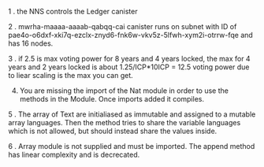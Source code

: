 1 . the NNS controls the Ledger canister

2 . mwrha-maaaa-aaaab-qabqq-cai canister runs on subnet with ID of pae4o-o6dxf-xki7q-ezclx-znyd6-fnk6w-vkv5z-5lfwh-xym2i-otrrw-fqe and has 16 nodes.

3 . if 2.5 is max voting power for 8 years and 4 years locked, the max for 4 years and 2 years locked is about 1.25/ICP*10ICP = 12.5 voting power due to liear scaling is the max you can get.

4. You are missing the import of the Nat module in order to use the methods in the Module. Once imports added it compiles.

5 . The array of Text are initialiased as immutable and assigned to a mutable array languages. Then the method tries to share the variable languages which is not allowed, but should instead share the values inside.

6 . Array module is not supplied and must be imported. The append method has linear complexity and is decrecated.
